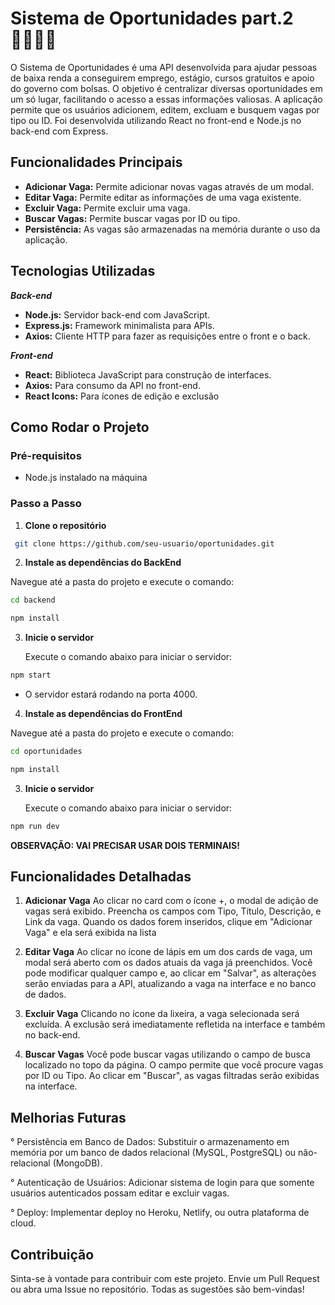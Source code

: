 # Sistema de Oportunidades part.2 👩🏾‍💻💼
O Sistema de Oportunidades é uma API desenvolvida para ajudar pessoas de baixa renda a conseguirem emprego, estágio, cursos gratuitos e apoio do governo com bolsas. O objetivo é centralizar diversas oportunidades em um só lugar, 
facilitando o acesso a essas informações valiosas. A aplicação permite que os usuários adicionem, editem, excluam e busquem vagas por tipo ou ID. Foi desenvolvida utilizando React no front-end e Node.js no back-end com Express.

## Funcionalidades Principais

- **Adicionar Vaga:** Permite adicionar novas vagas através de um modal.
- **Editar Vaga:** Permite editar as informações de uma vaga existente.
- **Excluir Vaga:** Permite excluir uma vaga.
- **Buscar Vagas:** Permite buscar vagas por ID ou tipo.
- **Persistência:** As vagas são armazenadas na memória durante o uso da aplicação.

## Tecnologias Utilizadas
***Back-end***
- **Node.js:** Servidor back-end com JavaScript.
- **Express.js:** Framework minimalista para APIs.
- **Axios:** Cliente HTTP para fazer as requisições entre o front e o back.

***Front-end***
- **React:** Biblioteca JavaScript para construção de interfaces.
- **Axios:** Para consumo da API no front-end.
- **React Icons:** Para ícones de edição e exclusão
## Como Rodar o Projeto
### Pré-requisitos

   - Node.js instalado na máquina
### Passo a Passo

1. **Clone o repositório**

  ```bash
   git clone https://github.com/seu-usuario/oportunidades.git
````
2. **Instale as dependências do BackEnd**

Navegue até a pasta do projeto e execute o comando:
  ```bash
  cd backend
```
 ```bash
 npm install
```
3. **Inicie o servidor**

   Execute o comando abaixo para iniciar o servidor:

 ```bash
npm start
```
   - O servidor estará rodando na porta 4000.

4. **Instale as dependências do FrontEnd**

Navegue até a pasta do projeto e execute o comando:
  ```bash
  cd oportunidades
```
 ```bash
 npm install
```
3. **Inicie o servidor**

   Execute o comando abaixo para iniciar o servidor:

 ```bash
npm run dev
```
**OBSERVAÇÃO: VAI PRECISAR USAR DOIS TERMINAIS!**

## Funcionalidades Detalhadas
1. **Adicionar Vaga**
Ao clicar no card com o ícone +, o modal de adição de vagas será exibido. Preencha os campos com Tipo, Título, Descrição, e Link da vaga. Quando os dados forem inseridos, clique em "Adicionar Vaga" e ela será exibida na lista

2. **Editar Vaga**
Ao clicar no ícone de lápis em um dos cards de vaga, um modal será aberto com os dados atuais da vaga já preenchidos. Você pode modificar qualquer campo e, ao clicar em "Salvar", as alterações serão enviadas para a API, atualizando a vaga na interface e no banco de dados.

3. **Excluir Vaga**
Clicando no ícone da lixeira, a vaga selecionada será excluída. A exclusão será imediatamente refletida na interface e também no back-end.

4. **Buscar Vagas**
Você pode buscar vagas utilizando o campo de busca localizado no topo da página. O campo permite que você procure vagas por ID ou Tipo. Ao clicar em "Buscar", as vagas filtradas serão exibidas na interface.

## Melhorias Futuras
° Persistência em Banco de Dados: Substituir o armazenamento em memória por um banco de dados relacional (MySQL, PostgreSQL) ou não-relacional (MongoDB).

° Autenticação de Usuários: Adicionar sistema de login para que somente usuários autenticados possam editar e excluir vagas.

° Deploy: Implementar deploy no Heroku, Netlify, ou outra plataforma de cloud.

## Contribuição

Sinta-se à vontade para contribuir com este projeto. Envie um Pull Request ou abra uma Issue no repositório. Todas as sugestões são bem-vindas!


